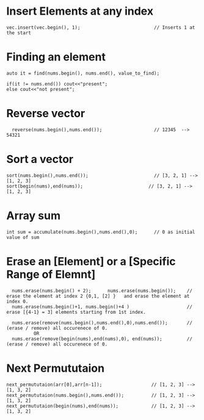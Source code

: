 # Insert Elements at any index
```
vec.insert(vec.begin(), 1);                           // Inserts 1 at the start
```
# Finding an element
```
auto it = find(nums.begin(), nums.end(), value_to_find);      

if(it != nums.end()) cout<<"present";
else cout<<"not present";
```
# Reverse vector
```
  reverse(nums.begin(),nums.end());                   // 12345  --> 54321
```
# Sort a vector
```
sort(nums.begin(),nums.end());                        // [3, 2, 1] --> [1, 2, 3]
sort(begin(nums),end(nums));                        // [3, 2, 1] --> [1, 2, 3]
```
# Array sum
```
int sum = accumulate(nums.begin(),nums.end(),0);      // 0 as initial value of sum 
```
# Erase an [Element] or a [Specific Range of Elemnt]
``` 
  nums.erase(nums.begin() + 2);      nums.erase(nums.begin());    // erase the element at index 2 {0,1, [2] }   and erase the element at index 0.
  nums.erase(nums.begin()+1, nums.begin()+4 )                     // erase [{4-1} = 3] elements starting from 1st index.

  nums.erase(remove(nums.begin(),nums.end(),0),nums.end());       // (erase / remove) all occurenece of 0.
          OR  
  nums.erase(remove(begin(nums),end(nums),0), end(nums));         // (erase / remove) all occurenece of 0.
```
# Next Permututaion
```
next_permututaion(arr[0],arr[n-1]);                  // [1, 2, 3] --> [1, 3, 2]
next_permututaion(nums.begin(),nums.end());          // [1, 2, 3] --> [1, 3, 2]
next_permututaion(begin(nums),end(nums));            // [1, 2, 3] --> [1, 3, 2]
```
